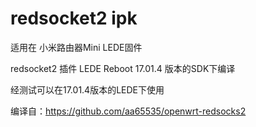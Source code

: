 # redsocket2 ipk

适用在 小米路由器Mini LEDE固件

redsocket2 插件 LEDE Reboot 17.01.4 版本的SDK下编译

经测试可以在17.01.4版本的LEDE下使用

编译自：https://github.com/aa65535/openwrt-redsocks2

